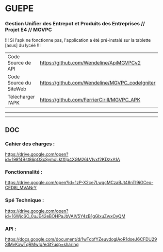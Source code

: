 # GUEPE
### Gestion Unifier des Entrepot et Produits des Entreprises // Projet E4 // MGVPC

!!! Si l'apk ne fonctionne pas, l'application a été pré-instalé sur la tablette [asus] du lycéé !!!

|  |  |
|--|--|
| Code Source de API | https://github.com/Wendeline/ApiMGVPCv2 |
| Code Source du SiteWeb | https://github.com/Wendeline/MGVPC_codeIgniter |
| Télécharger l'APK | https://github.com/FerrierCirill/MGVPC_APK |

-----------------------------------
-----------------------------------



## DOC
### Cahier des charges :
https://drive.google.com/open?id=198f4Bst86pO3xSymoLktXIp4XGM26LVIvxf2KDzxA1A
### Fonctionnalité :
https://drive.google.com/open?id=1zP-X2ce7LwgcMCzaBJt48nTI9iGCeo-CED8l_MVANrY
### Spé Technique :
https://drive.google.com/open?id=16Wjc6O_0uJE42eBOHPaJbVAIV5Y4zB1gGIxuZwxOyQM
### API :
https://docs.google.com/document/d/1wTcbfYZeuvdoglAoR1doeJ6CFDU29SlMvKxwTqRMwIg/edit?usp=sharing

```
